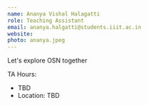 ```yaml
---
name: Ananya Vishal Halagatti
role: Teaching Assistant
email: ananya.halgatti@students.iiit.ac.in
website:
photo: ananya.jpeg
---
```


Let's explore OSN together

TA Hours: 
- TBD
- Location: TBD

<!-- Updated for GitHub Pages --> 